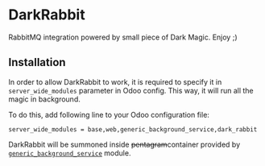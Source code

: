 # DarkRabbit

RabbitMQ integration powered by small piece of Dark Magic. Enjoy ;)

## Installation

In order to allow DarkRabbit to work, it is required to specify it in `server_wide_modules` parameter in Odoo config.
This way, it will run all the magic in background.

To do this, add following line to your Odoo configuration file:

```
server_wide_modules = base,web,generic_background_service,dark_rabbit
```

DarkRabbit will be summoned inside ~~pentagram~~container provided by [`generic_background_service`](https://github.com/crnd-inc/generic-background-service) module.
